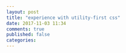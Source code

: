 ```yaml
---
layout: post
title: "experience with utility-first css"
date: 2017-11-03 11:34
comments: true
published: false
categories: 
---
```

